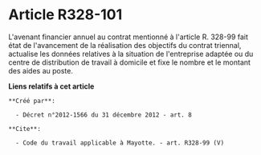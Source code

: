# Article R328-101

L'avenant financier annuel au contrat mentionné à l'article R. 328-99 fait état de l'avancement de la réalisation des
objectifs du contrat triennal, actualise les données relatives à la situation de l'entreprise adaptée ou du centre de
distribution de travail à domicile et fixe le nombre et le montant des aides au poste.

**Liens relatifs à cet article**

	**Créé par**:

	  - Décret n°2012-1566 du 31 décembre 2012 - art. 8

	**Cite**:

	  - Code du travail applicable à Mayotte. - art. R328-99 (V)
